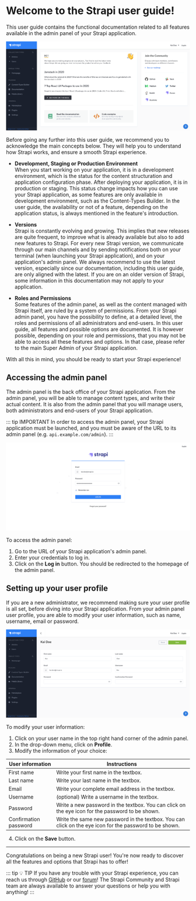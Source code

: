 # Welcome to the Strapi user guide!

This user guide contains the functional documentation related to all features available in the admin panel of your Strapi application. 

![Homepage of the Admin Panel](../assets/getting-started/admin-panel-homepage.png)

Before going any further into this user guide, we recommend you to acknowledge the main concepts below. They will help you to understand how Strapi works, and ensure a smooth Strapi experience.

- **Development, Staging or Production Environment** <br> When you start working on your application, it is in a development environment, which is the status for the content structuration and application configuration phase. After deploying your application, it is in production or staging. This status change impacts how you can use your Strapi application, as some features are only available in development environment, such as the Content-Types Builder. In the user guide, the availability or not of a feature, depending on the application status, is always mentioned in the feature's introduction.

- **Versions** <br> Strapi is constantly evolving and growing. This implies that new releases are quite frequent, to improve what is already available but also to add new features to Strapi. For every new Strapi version, we communicate through our main channels and by sending notifications both on your terminal (when launching your Strapi application), and on your application's admin panel. We always recommend to use the latest version, especially since our documentation, including this user guide, are only aligned with the latest<!-- (see Update Strapi version or refer to our migration guides to update your Strapi application) -->. If you are on an older version of Strapi, some information in this documentation may not apply to your application. 

- **Roles and Permissions** <br> Some features of the admin panel, as well as the content managed with Strapi itself, are ruled by a system of permissions. From your Strapi admin panel, you have the possibility to define, at a detailed level, the roles and permissions of all administrators and end-users. In this user guide, all features and possible options are documented. It is however possible, depending on your role and permissions, that you may not be able to access all these features and options. In that case, please refer to the main Super Admin of your Strapi application.

With all this in mind, you should be ready to start your Strapi experience!


## Accessing the admin panel

The admin panel is the back office of your Strapi application. From the admin panel, you will be able to manage content types, and write their actual content. It is also from the admin panel that you will manage users, both administrators and end-users of your Strapi application.

::: tip IMPORTANT
In order to access the admin panel, your Strapi application must be launched<!-- (see Installing Strapi) -->, and you must be aware of the URL to its admin panel (e.g. `api.example.com/admin`).
:::

![User profile](../assets/getting-started/login-page.png)

To access the admin panel:

1. Go to the URL of your Strapi application's admin panel.
2. Enter your credentials to log in.
3. Click on the **Log in** button. You should be redirected to the homepage of the admin panel.


## Setting up your user profile

If you are a new administrator, we recommend making sure your user profile is all set, before diving into your Strapi application. From your admin panel user profile, you are able to modify your user information, such as name, username, email or password.

![User profile](../assets/getting-started/user-information-profile.png)

To modify your user information:

1. Click on your user name in the top right hand corner of the admin panel.
2. In the drop-down menu, click on **Profile**.
3. Modify the information of your choice:

| User information       | Instructions                                                                                             |
| ---------------------- |----------------------------------------------------------------------------------------------------------|
| First name             | Write your first name in the textbox.                                                                    |
| Last name              | Write your last name in the textbox.                                                                     |
| Email                  | Write your complete email address in the textbox.                                                        |
| Username               | (optional) Write a username in the textbox.                                                              |
| Password               | Write a new password in the textbox. You can click on the eye icon for the password to be shown.         |
| Confirmation password  | Write the same new password in the textbox. You can click on the eye icon for the password to be shown.  |

4. Click on the **Save** button.

***

Congratulations on being a new Strapi user! You're now ready to discover all the features and options that Strapi has to offer!

::: tip 💡 TIP
If you have any trouble with your Strapi experience, you can reach us through [GitHub](https://github.com/strapi/) or our [forum](https://forum.strapi.io/)! The Strapi Community and Strapi team are always available to answer your questions or help you with anything!
:::